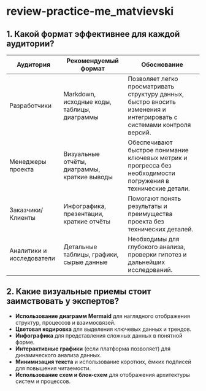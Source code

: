 # review-practice-me_matvievski

## 1. Какой формат эффективнее для каждой аудитории?

| Аудитория                     | Рекомендуемый формат                     | Обоснование                                                                 |
|------------------------------|------------------------------------------|----------------------------------------------------------------------------|
| Разработчики                | Markdown, исходные коды, таблицы, диаграммы | Позволяет легко просматривать структуру данных, быстро вносить изменения и интегрировать с системами контроля версий. |
| Менеджеры проекта          | Визуальные отчёты, диаграммы, краткие выводы | Обеспечивают быстрое понимание ключевых метрик и прогресса без необходимости погружения в технические детали. |
| Заказчики/Клиенты          | Инфографика, презентации, краткие отчёты | Помогают понять результаты и преимущества проекта без технических деталей. |
| Аналитики и исследователи | Детальные таблицы, графики, сырые данные | Необходимы для глубокого анализа, проверки гипотез и дальнейших исследований. |

## 2. Какие визуальные приемы стоит заимствовать у экспертов?

- **Использование диаграмм Mermaid** для наглядного отображения структур, процессов и взаимосвязей.
- **Цветовая кодировка** для выделения ключевых данных и трендов.
- **Инфографика** для представления сложных данных в понятной форме.
- **Интерактивные графики** (если платформа позволяет) для динамического анализа данных.
- **Минимизация текста** и использование коротких, ёмких подписей для повышения читаемости.
- **Использование схем и блок-схем** для отображения архитектуры систем и процессов.

